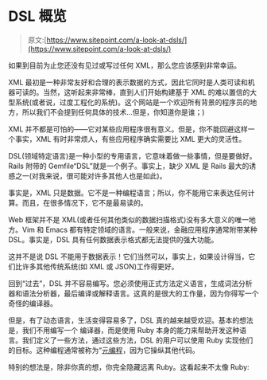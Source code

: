 # DSL 概览

> 原文:[https://www.sitepoint.com/a-look-at-dsls/](https://www.sitepoint.com/a-look-at-dsls/)

如果到目前为止您还没有见过或写过任何 XML，那么您应该感到非常幸运。

XML 最初是一种非常友好和合理的表示数据的方式，因此它同时是人类可读和机器可读的。当然，这听起来非常棒，直到人们开始构建基于 XML 的难以置信的大型系统(或者说，过度工程化的系统)。这个网站是一个欢迎所有背景的程序员的地方，所以我们不会提到任何具体的技术…但是，你知道你是谁；)

XML 并不都是可怕的——它对某些应用程序很有意义。但是，你不能回避这样一个事实，XML 有时非常烦人，有些应用程序确实需要比 XML 更大的灵活性。

DSL(领域特定语言)是一种小型的专用语言，它意味着做一些事情，但是要做好。Rails 附带的 Gemfile“DSL”就是一个例子。事实上，缺少 XML 是 Rails 最大的诱惑之一(对我来说，很可能对许多其他人也是如此)。

事实是，XML 只是数据。它不是一种编程语言；所以，你不能用它来表达任何计算。而且，在很多情况下，它不是最易读的。

Web 框架并不是 XML(或者任何其他类似的数据扫描格式)没有多大意义的唯一地方。Vim 和 Emacs 都有特定领域的语言。一般来说，金融应用程序通常附带某种 DSL。事实是，DSL 具有任何数据表示格式都无法提供的强大功能。

这并不是说 DSL 不能用于数据表示！它们当然可以，事实上，如果设计得当，它们比许多其他传统系统(如 XML 或 JSON)工作得更好。

回到“过去”，DSL 并不容易编写。您必须使用正式方法定义语言，生成词法分析器和语法分析器，最后编译或解释语言。这真的是很大的工作量，因为你得写一个奇怪的编译器。

但是，有了动态语言，生活变得容易多了，DSL 真的越来越受欢迎。基本的想法是，我们不用编写一个
编译器，而是使用 Ruby 本身的能力来帮助开发这种语言。我们定义了一些方法，通过这些方法，DSL 的用户可以使用 Ruby 实现他们的目标。这种编程通常被称为“[元编程](https://www.sitepoint.com/ruby-metaprogramming-part-i/)，因为它操纵其他代码。

特别的想法是，除非你真的想，你完全隐藏远离 Ruby。这看起来不太像 Ruby: